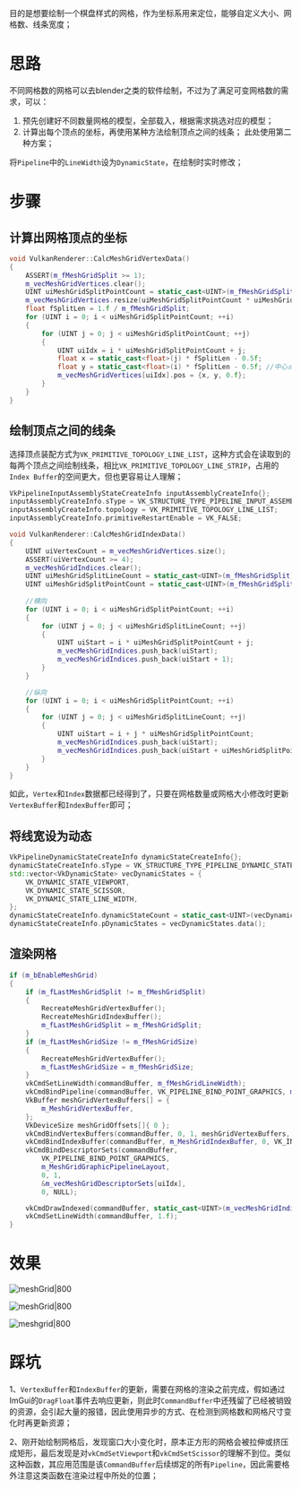 目的是想要绘制一个棋盘样式的网格，作为坐标系用来定位，能够自定义大小、网格数、线条宽度；

# 思路

不同网格数的网格可以去blender之类的软件绘制，不过为了满足可变网格数的需求，可以：
1. 预先创建好不同数量网格的模型，全部载入，根据需求挑选对应的模型；
2. 计算出每个顶点的坐标，再使用某种方法绘制顶点之间的线条；
此处使用第二种方案；

将`Pipeline`中的`LineWidth`设为`DynamicState`，在绘制时实时修改；

# 步骤

## 计算出网格顶点的坐标

```cpp
void VulkanRenderer::CalcMeshGridVertexData()
{
	ASSERT(m_fMeshGridSplit >= 1);
	m_vecMeshGridVertices.clear();
	UINT uiMeshGridSplitPointCount = static_cast<UINT>(m_fMeshGridSplit) + 1;
	m_vecMeshGridVertices.resize(uiMeshGridSplitPointCount * uiMeshGridSplitPointCount);
	float fSplitLen = 1.f / m_fMeshGridSplit;
	for (UINT i = 0; i < uiMeshGridSplitPointCount; ++i)
	{
		for (UINT j = 0; j < uiMeshGridSplitPointCount; ++j)
		{
			UINT uiIdx = i * uiMeshGridSplitPointCount + j;
			float x = static_cast<float>(j) * fSplitLen - 0.5f; 
			float y = static_cast<float>(i) * fSplitLen - 0.5f; //中心点为(0,0)
			m_vecMeshGridVertices[uiIdx].pos = {x, y, 0.f};
		}
	}
}
```

## 绘制顶点之间的线条

选择顶点装配方式为`VK_PRIMITIVE_TOPOLOGY_LINE_LIST`，这种方式会在读取到的每两个顶点之间绘制线条，相比`VK_PRIMITIVE_TOPOLOGY_LINE_STRIP`，占用的`Index Buffer`的空间更大，但也更容易让人理解；

```cpp
VkPipelineInputAssemblyStateCreateInfo inputAssemblyCreateInfo{};
inputAssemblyCreateInfo.sType = VK_STRUCTURE_TYPE_PIPELINE_INPUT_ASSEMBLY_STATE_CREATE_INFO;
inputAssemblyCreateInfo.topology = VK_PRIMITIVE_TOPOLOGY_LINE_LIST;
inputAssemblyCreateInfo.primitiveRestartEnable = VK_FALSE;
```

```cpp
void VulkanRenderer::CalcMeshGridIndexData()
{
	UINT uiVertexCount = m_vecMeshGridVertices.size();
	ASSERT(uiVertexCount >= 4);
	m_vecMeshGridIndices.clear();
	UINT uiMeshGridSplitLineCount = static_cast<UINT>(m_fMeshGridSplit);
	UINT uiMeshGridSplitPointCount = static_cast<UINT>(m_fMeshGridSplit) + 1;
	
	//横向
	for (UINT i = 0; i < uiMeshGridSplitPointCount; ++i)
	{
		for (UINT j = 0; j < uiMeshGridSplitLineCount; ++j)
		{
			UINT uiStart = i * uiMeshGridSplitPointCount + j;
			m_vecMeshGridIndices.push_back(uiStart);
			m_vecMeshGridIndices.push_back(uiStart + 1);
		}
	}

	//纵向
	for (UINT i = 0; i < uiMeshGridSplitPointCount; ++i)
	{
		for (UINT j = 0; j < uiMeshGridSplitLineCount; ++j)
		{
			UINT uiStart = i + j * uiMeshGridSplitPointCount;
			m_vecMeshGridIndices.push_back(uiStart);
			m_vecMeshGridIndices.push_back(uiStart + uiMeshGridSplitPointCount);
		}
	}
}
```


如此，`Vertex`和`Index`数据都已经得到了，只要在网格数量或网格大小修改时更新`VertexBuffer`和`IndexBuffer`即可；

## 将线宽设为动态

```cpp
VkPipelineDynamicStateCreateInfo dynamicStateCreateInfo{};
dynamicStateCreateInfo.sType = VK_STRUCTURE_TYPE_PIPELINE_DYNAMIC_STATE_CREATE_INFO;
std::vector<VkDynamicState> vecDynamicStates = {
	VK_DYNAMIC_STATE_VIEWPORT,
	VK_DYNAMIC_STATE_SCISSOR,
	VK_DYNAMIC_STATE_LINE_WIDTH,
};
dynamicStateCreateInfo.dynamicStateCount = static_cast<UINT>(vecDynamicStates.size());
dynamicStateCreateInfo.pDynamicStates = vecDynamicStates.data();
```

## 渲染网格

```cpp
if (m_bEnableMeshGrid)
{
	if (m_fLastMeshGridSplit != m_fMeshGridSplit)
	{
		RecreateMeshGridVertexBuffer();
		RecreateMeshGridIndexBuffer();
		m_fLastMeshGridSplit = m_fMeshGridSplit;
	}
	if (m_fLastMeshGridSize != m_fMeshGridSize)
	{
		RecreateMeshGridVertexBuffer();
		m_fLastMeshGridSize = m_fMeshGridSize;
	}
	vkCmdSetLineWidth(commandBuffer, m_fMeshGridLineWidth);
	vkCmdBindPipeline(commandBuffer, VK_PIPELINE_BIND_POINT_GRAPHICS, m_MeshGridGraphicPipeline);
	VkBuffer meshGridVertexBuffers[] = {
		m_MeshGridVertexBuffer,
	};
	VkDeviceSize meshGridOffsets[]{ 0 };
	vkCmdBindVertexBuffers(commandBuffer, 0, 1, meshGridVertexBuffers, meshGridOffsets);
	vkCmdBindIndexBuffer(commandBuffer, m_MeshGridIndexBuffer, 0, VK_INDEX_TYPE_UINT32);
	vkCmdBindDescriptorSets(commandBuffer,
		VK_PIPELINE_BIND_POINT_GRAPHICS,
		m_MeshGridGraphicPipelineLayout,
		0, 1,
		&m_vecMeshGridDescriptorSets[uiIdx],
		0, NULL);

	vkCmdDrawIndexed(commandBuffer, static_cast<UINT>(m_vecMeshGridIndices.size()), 1, 0, 0, 0);
	vkCmdSetLineWidth(commandBuffer, 1.f);
}
```


# 效果

![meshGrid|800](https://pic-1315225359.cos.ap-shanghai.myqcloud.com/20230723215010.png)

![meshGrid|800](https://pic-1315225359.cos.ap-shanghai.myqcloud.com/20230723215046.png)

![meshgrid|800](https://pic-1315225359.cos.ap-shanghai.myqcloud.com/20230727021611.png)

# 踩坑

1、`VertexBuffer`和`IndexBuffer`的更新，需要在网格的渲染之前完成，假如通过ImGui的`DragFloat`事件去响应更新，则此时`CommandBuffer`中还残留了已经被销毁的资源，会引起大量的报错，因此使用异步的方式、在检测到网格数和网格尺寸变化时再更新资源；

2、刚开始绘制网格后，发现窗口大小变化时，原本正方形的网格会被拉伸或挤压成矩形，最后发现是对`vkCmdSetViewport`和`vkCmdSetScissor`的理解不到位。类似这种函数，其应用范围是该`CommandBuffer`后续绑定的所有`Pipeline`，因此需要格外注意这类函数在渲染过程中所处的位置；